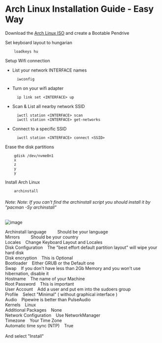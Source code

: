 
# Arch Linux Installation Guide - Easy Way

Download the [Arch Linux ISO](https://archlinux.org/download/) and create a Bootable Pendrive 

Set keyboard layout to hungarian

		loadkeys hu
    
Setup Wifi connection

- List your network INTERFACE names

		iwconfig
	
- Turn on your wifi adapter 
	
  		ip link set <INTERFACE> up
		
- Scan & List all nearby network SSID
	
  		iwctl station <INTERFACE> scan
		iwctl station <INTERFACE> get-networks
	
- Connect to a specific SSID
	
 		iwctl station <INTERFACE> connect <SSID>
    
Erase the disk partitions
	
	 	gdisk /dev/nvme0n1
		x
		z
		y
		y

Install Arch Linux

		archinstall
###### *Note: Note: If you can't find the archinstall script you should install it by "pacman -Sy archinstall"*

![image](https://github.com/sonus89/linux_scripts/assets/10185202/d0f78186-be6f-48a2-a60c-072cd518d2d4)

Archinstall language &ensp;&ensp;&ensp;&ensp; Should be your language &nbsp;  
Mirrors &ensp;&ensp;&ensp;&ensp; Should be your country &nbsp;  
Locales &ensp; Change Keyboard Layout and Locales &nbsp;  
Disk Configuration &ensp; The "best effort default partition layout" will wipe your hard disk &nbsp;  
Disk encryption &ensp; This is Optional &nbsp;  
Bootloader &ensp; Either GRUB or the Default one &nbsp;  
Swap &ensp; If you don't have less than 2Gb Memory and you won't use hibernation, disable it &nbsp;  
Hostname &ensp; The name of your Machine &nbsp;  
Root Password &ensp; This is important &nbsp;  
User Account &ensp; Add a user and put em into the sudoers group &nbsp;  
Profile &ensp; Select "Minimal" ( without graphical interface ) &nbsp;  
Audio &ensp; Pipewire is better than PulseAudio &nbsp;  
Kernels &ensp; Linux &nbsp;  
Additional Packages &ensp; None &nbsp;   
Network Configuration &ensp; Use NetworkManager &nbsp;  
Timezone &ensp; Your Time Zone &nbsp;  
Automatic time sync (NTP) &ensp; True &nbsp;   
&nbsp;  
And select "Install"
    
